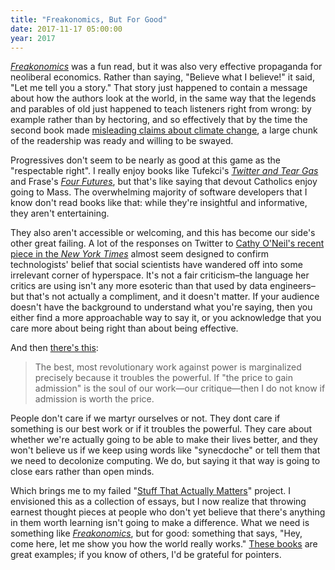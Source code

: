 ```yaml
---
title: "Freakonomics, But For Good"
date: 2017-11-17 05:00:00
year: 2017
---
```


*[Freakonomics][freakonomics]* was a fun read,
but it was also very effective propaganda for neoliberal economics.
Rather than saying, "Believe what I believe!"
it said, "Let me tell you a story."
That story just happened to contain a message about how the authors look at the world,
in the same way that the legends and parables of old
just happened to teach listeners right from wrong:
by example rather than by hectoring,
and so effectively that by the time the second book made
[misleading claims about climate change][guardian],
a large chunk of the readership was ready and willing to be swayed.

Progressives don't seem to be nearly as good at this game as the "respectable right".
I really enjoy books like Tufekci's *[Twitter and Tear Gas][twitter-tear-gas]*
and Frase's *[Four Futures][four-futures]*,
but that's like saying that devout Catholics enjoy going to Mass.
The overwhelming majority of software developers that I know don't read books like that:
while they're insightful and informative,
they aren't entertaining.

They also aren't accessible or welcoming,
and this has become our side's other great failing.
A lot of the responses on Twitter to [Cathy O'Neil's recent piece in the *New York Times*][oneil-nytimes]
almost seem designed to confirm technologists' belief
that social scientists have wandered off into some irrelevant corner of hyperspace.
It's not a fair criticism–the language her critics are using
isn't any more esoteric than that used by data engineers–but
that's not actually a compliment,
and it doesn't matter.
If your audience doesn't have the background to understand what you're saying,
then you either find a more approachable way to say it,
or you acknowledge that you care more about being right than about being effective.

And then [there's this][moro]:

> The best, most revolutionary work against power is marginalized
> precisely because it troubles the powerful. If "the price to gain
> admission" is the soul of our work—our critique—then I do not know
> if admission is worth the price.

People don't care if we martyr ourselves or not.
They dont care if something is our best work or if it troubles the powerful.
They care about whether we're actually going to be able to make their lives better,
and they won't believe us if we keep using words like "synecdoche"
or tell them that we need to decolonize computing.
We do,
but saying it that way is going to close ears rather than open minds.

Which brings me to my failed "[Stuff That Actually Matters][stam]" project.
I envisioned this as a collection of essays,
but I now realize that throwing earnest thought pieces at people
who don't yet believe that there's anything in them worth learning
isn't going to make a difference.
What we need is something like *[Freakonomics][freakonomics]*, but for good:
something that says,
"Hey, come here, let me show you how the world really works."
[These books]({{site.github.url}}/reading/) are great examples;
if you know of others,
I'd be grateful for pointers.

[four-futures]: https://www.amazon.com/Four-Futures-After-Capitalism-Jacobin/dp/1781688133/
[freakonomics]: https://www.amazon.com/Freakonomics-Economist-Explores-Hidden-Everything/dp/0060731338/
[guardian]: https://www.theguardian.com/environment/climate-consensus-97-per-cent/2013/jul/08/climate-change-superfreakonomics-superfreakingwrong
[moro]: https://jeffreymoro.com/2017/11/14/the-price-of-admission/
[oneil-nytimes]: https://www.nytimes.com/2017/11/14/opinion/academia-tech-algorithms.html
[stam]: {{site.github.url}}/2016/11/13/stuff-that-actually-matters.html
[twitter-tear-gas]: https://www.amazon.com/Twitter-Tear-Gas-Fragility-Networked/dp/0300215126/
